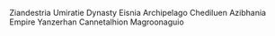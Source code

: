Ziandestria
Umiratie Dynasty
Eisnia Archipelago
Chediluen
Azibhania Empire
Yanzerhan
Cannetalhion
Magroonaguio
